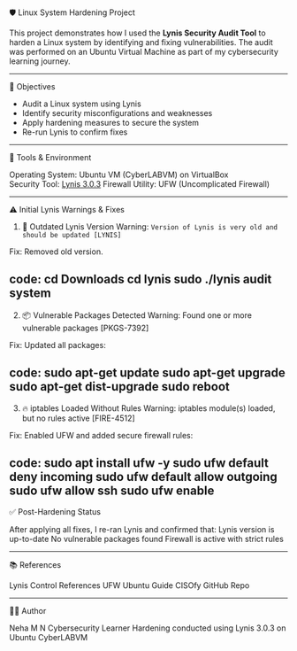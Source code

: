 🛡️ Linux System Hardening Project

This project demonstrates how I used the **Lynis Security Audit Tool** to harden a Linux system by identifying and fixing vulnerabilities. The audit was performed on an Ubuntu Virtual Machine as part of my cybersecurity learning journey.

---

🎯 Objectives

- Audit a Linux system using Lynis
- Identify security misconfigurations and weaknesses
- Apply hardening measures to secure the system
- Re-run Lynis to confirm fixes

---

🧰 Tools & Environment

Operating System: Ubuntu VM (CyberLABVM) on VirtualBox  
Security Tool: [Lynis 3.0.3](https://cisofy.com/lynis/)
Firewall Utility: UFW (Uncomplicated Firewall)

---

⚠️ Initial Lynis Warnings & Fixes
1. 🔄 Outdated Lynis Version
Warning: `Version of Lynis is very old and should be updated [LYNIS]`

Fix: Removed old version.

code:
  cd Downloads
  cd lynis
  sudo ./lynis audit system
----  
2. 📦 Vulnerable Packages Detected
Warning: Found one or more vulnerable packages [PKGS-7392]

Fix: Updated all packages:

code:
sudo apt-get update
sudo apt-get upgrade
sudo apt-get dist-upgrade
sudo reboot
----
3. 🔥 iptables Loaded Without Rules
Warning: iptables module(s) loaded, but no rules active [FIRE-4512]

Fix: Enabled UFW and added secure firewall rules:

code:
sudo apt install ufw -y
sudo ufw default deny incoming
sudo ufw default allow outgoing
sudo ufw allow ssh
sudo ufw enable
----

✅ Post-Hardening Status

After applying all fixes, I re-ran Lynis and confirmed that:
Lynis version is up-to-date
No vulnerable packages found
Firewall is active with strict rules

----

📚 References

Lynis Control References
UFW Ubuntu Guide
CISOfy GitHub Repo

----

👩‍💻 Author

Neha M N
Cybersecurity Learner
Hardening conducted using Lynis 3.0.3 on Ubuntu CyberLABVM
